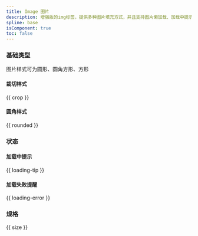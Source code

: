 ```yaml
---
title: Image 图片
description: 增强版的img标签，提供多种图片填充方式，并且支持图片懒加载、加载中提示、加载失败提示。
spline: base
isComponent: true
toc: false
---
```


### 基础类型

图片样式可为圆形、圆角方形、方形

#### 裁切样式

{{ crop }}

#### 圆角样式

{{ rounded }}

### 状态

#### 加载中提示

{{ loading-tip }}

#### 加载失败提醒

{{ loading-error }}

### 规格


{{ size }}

